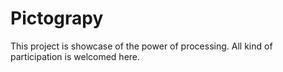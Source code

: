 # Pictograpy
This project is showcase of the power of processing. All kind of participation is welcomed here.   